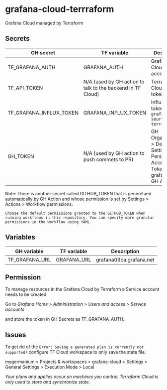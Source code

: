 # grafana-cloud-terrraform
Grafana Cloud managed by Terraform

## Secrets

| GH secret  | TF variable  | Description  |
|---|---|---|
| TF_GRAFANA_AUTH | GRAFANA_AUTH | Grafana Cloud Service account |
| TF_API_TOKEN | N/A (used by GH action to talk to the backend in TF Cloud) | Terraform Cloud API token |
| TF_GRAFANA_INFLUX_TOKEN | GRAFANA_INFLUX_TOKEN | InfluxDB API token - `grafana-data-source-terraform` |
| GH_TOKEN | N/A (used by GH action to push commets to PR) |  GH Organization > Developers Settings > Personal Access Tokens > grafana_cloud GH Action |

Note: There is another secret called GITHUB_TOKEN that is generetaed automatically by GH Action and whose permission is set by Settings > Actions > Workflow permissions.
```
Choose the default permissions granted to the GITHUB_TOKEN when running workflows in this repository. You can specify more granular permissions in the workflow using YAML
```


## Variables

| GH variable  | TF variable  | Description  |
|---|---|---|
| TF_GRAFANA_URL | GRAFANA_URL  | grafana09ca.grafana.net  |


## Permission

To manage resources in the Grafana Cloud by Terraform a Service account needs to be created.

Go to *Grafana Home > Administration > Users and access > Service accounts*

and store the token in GH Secrets as TF_GRAFANA_AUTH.

## Issues


To get rid of the `Error: Saving a generated plan is currently not supported!` configure TF Cloud workspace to only save the state file.

mygermanium > Projects & workspaces > grafana-cloud > Settings > General Settings > Execution Mode > Local

*Your plans and applies occur on machines you control. Terraform Cloud is only used to store and synchronize state.*
